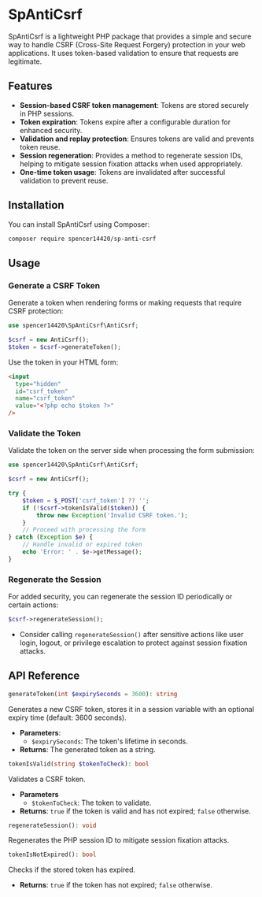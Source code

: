 # SpAntiCsrf

SpAntiCsrf is a lightweight PHP package that provides a simple and secure way to handle CSRF (Cross-Site Request Forgery) protection in your web applications. It uses token-based validation to ensure that requests are legitimate.

## Features

- **Session-based CSRF token management**: Tokens are stored securely in PHP sessions.
- **Token expiration**: Tokens expire after a configurable duration for enhanced security.
- **Validation and replay protection**: Ensures tokens are valid and prevents token reuse.
- **Session regeneration**: Provides a method to regenerate session IDs, helping to mitigate session fixation attacks when used appropriately.
- **One-time token usage**: Tokens are invalidated after successful validation to prevent reuse.

## Installation

You can install SpAntiCsrf using Composer:

```bash
composer require spencer14420/sp-anti-csrf
```

## Usage

### Generate a CSRF Token

Generate a token when rendering forms or making requests that require CSRF protection:

```php
use spencer14420\SpAntiCsrf\AntiCsrf;

$csrf = new AntiCsrf();
$token = $csrf->generateToken();
```

Use the token in your HTML form:

```html
<input
  type="hidden"
  id="csrf_token"
  name="csrf_token"
  value="<?php echo $token ?>"
/>
```

### Validate the Token

Validate the token on the server side when processing the form submission:

```php
use spencer14420\SpAntiCsrf\AntiCsrf;

$csrf = new AntiCsrf();

try {
    $token = $_POST['csrf_token'] ?? '';
    if (!$csrf->tokenIsValid($token)) {
        throw new Exception('Invalid CSRF token.');
    }
    // Proceed with processing the form
} catch (Exception $e) {
    // Handle invalid or expired token
    echo 'Error: ' . $e->getMessage();
}
```

### Regenerate the Session

For added security, you can regenerate the session ID periodically or certain actions:

```php
$csrf->regenerateSession();
```

- Consider calling `regenerateSession()` after sensitive actions like user login, logout, or privilege escalation to protect against session fixation attacks.

## API Reference

```php
generateToken(int $expirySeconds = 3600): string
```

Generates a new CSRF token, stores it in a session variable with an optional expiry time (default: 3600 seconds).

- **Parameters**:
  - `$expirySeconds`: The token's lifetime in seconds.
- **Returns**: The generated token as a string.

```php
tokenIsValid(string $tokenToCheck): bool
```

Validates a CSRF token.

- **Parameters**
  - `$tokenToCheck`: The token to validate.
- **Returns**: `true` if the token is valid and has not expired; `false` otherwise.

```php
regenerateSession(): void
```

Regenerates the PHP session ID to mitigate session fixation attacks.

```php
tokenIsNotExpired(): bool
```

Checks if the stored token has expired.

- **Returns**: `true` if the token has not expired; `false` otherwise.
